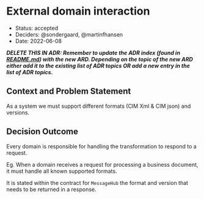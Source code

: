 # External domain interaction

* Status: accepted
* Deciders: @sondergaard, @martinfhansen
* Date: 2022-06-08

***DELETE THIS IN ADR: Remember to update the ADR index (found in [README.md](README.md)) with the new ARD. Depending on the topic of the new ARD either add it to the existing list of ADR topics OR add a new entry in the list of ADR topics.***

## Context and Problem Statement

As a system we must support different formats (CIM Xml & CIM json) and versions.

## Decision Outcome

Every domain is responsible for handling the transformation to respond to a request.

Eg. When a domain receives a request for processing a business document, it must handle all known supported formats.

It is stated within the contract for `MessageHub` the format and version that needs to be returned in a response.
